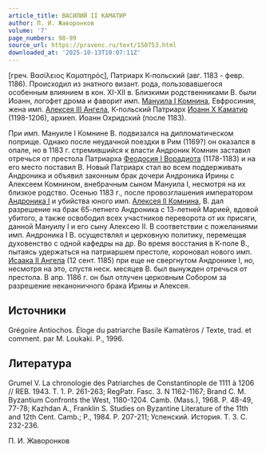 ```yaml
---
article_title: ВАСИЛИЙ II КАМАТИР
author: П. И. Жаворонков
volume: '7'
page_numbers: 98-99
source_url: https://pravenc.ru/text/150753.html
downloaded_at: '2025-10-13T10:07:11Z'
---
```


[греч. Βασίλειος Καματηρός], Патриарх К-польский (авг. 1183 - февр. 1186). Происходил из знатного визант. рода, пользовавшегося особенным влиянием в кон. XI-XII в. Близкими родственниками В. были Иоанн, логофет дрома и фаворит имп. [Мануила I Комнина](<https://pravenc.ru/text/МАНУИЛ I КОМНИН.html>), Евфросиния, жена имп. [Алексея III Ангела](<https://pravenc.ru/text/Алексея III Ангела.html>), К-польский Патриарх [Иоанн X Каматир](<https://pravenc.ru/text/Иоанн X Каматир.html>) (1198-1206), архиеп. Иоанн Охридский (после 1183).

При имп. Мануиле I Комнине В. подвизался на дипломатическом поприще. Однако после неудачной поездки в Рим (1169?) он оказался в опале, но в 1183 г. стремившийся к власти Андроник Комнин заставил отречься от престола Патриарха [Феодосия I Ворадиота](<https://pravenc.ru/text/Феодосия I Ворадиота.html>) (1178-1183) и на его место поставил В. Новый Патриарх стал во всем поддерживать Андроника и объявил законным брак дочери Андроника Ирины с Алексеем Комнином, внебрачным сыном Мануила I, несмотря на их близкое родство. Осенью 1183 г., после провозглашения императором [Андроника I](<https://pravenc.ru/text/АНДРОНИК I КОМНИН.html>) и убийства юного имп. [Алексея II Комнина](<https://pravenc.ru/text/АЛЕКСЕЙ II КОМНИН.html>), В. дал разрешение на брак 65-летнего Андроника с 13-летней Марией, вдовой убитого, а также освободил всех участников переворота от их присяги, данной Мануилу I и его сыну Алексею II. В соответствии с пожеланиями имп. Андроника I В. осуществлял и церковную политику, перемещая духовенство с одной кафедры на др. Во время восстания в К-поле В., пытаясь удержаться на патриаршем престоле, короновал нового имп. [Исаака II Ангела](<https://pravenc.ru/text/Исаака II Ангела.html>) (12 сент. 1185) при еще не свергнутом Андронике I, но, несмотря на это, спустя неск. месяцев В. был вынужден отречься от престола. В апр. 1186 г. он был отлучен церковным Собором за разрешение неканоничного брака Ирины и Алексея.

## Источники

Grégoire Antiochos. Éloge du patriarche Basile Kamatèros / Texte, trad. et comment. par M. Loukaki. P., 1996.

## Литература

Grumel V. La chronologie des Patriarches de Constantinople de 1111 à 1206 // REB. 1943. T. 1. P. 261-263; RegPatr. Fasc. 3. N 1162-1167; Brand C. M. Byzantium Confronts the West, 1180-1204. Camb. (Mass.), 1968. P. 48-49, 77-78; Kazhdan A., Franklin S. Studies on Byzantine Literature of the 11th and 12th Cent. Camb.; P., 1984. P. 207-211; Успенский. История. Т. 3. С. 232-236.

П. И. Жаворонков
